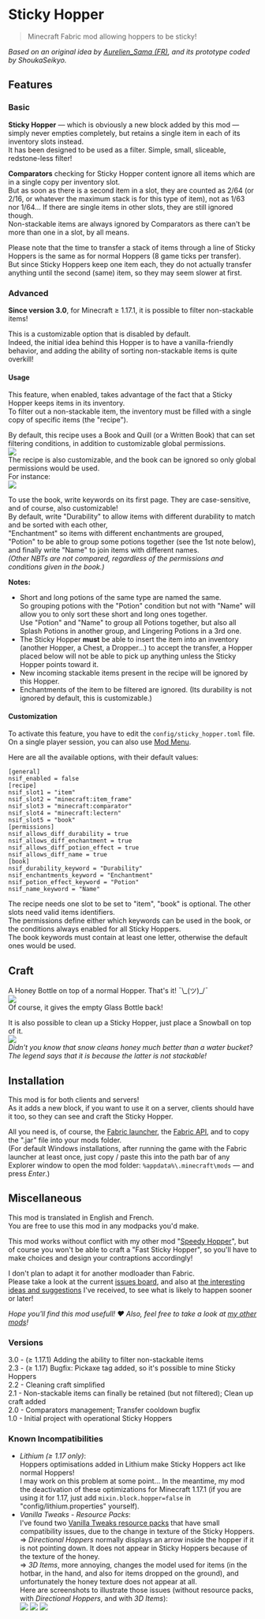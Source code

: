 # Sticky Hopper

> Minecraft Fabric mod allowing hoppers to be sticky!

*Based on an original idea by [Aurelien_Sama (FR)](https://www.youtube.com/watch?v=3dE8PJsWcLo&ab_channel=Aurelien_SamaAurelien_Sama), and its prototype coded by ShoukaSeikyo.*


## Features

### Basic

**Sticky Hopper** — which is obviously a new block added by this mod — simply never empties completely, but retains a single item in each of its inventory slots instead.  
It has been designed to be used as a filter. Simple, small, sliceable, redstone-less filter!

**Comparators** checking for Sticky Hopper content ignore all items which are in a single copy per inventory slot.  
But as soon as there is a second item in a slot, they are counted as 2/64 (or 2/16, or whatever the maximum stack is for this type of item), not as 1/63 nor 1/64...
If there are single items in other slots, they are still ignored though.  
Non-stackable items are always ignored by Comparators as there can't be more than one in a slot, by all means.

Please note that the time to transfer a stack of items through a line of Sticky Hoppers is the same as for normal Hoppers (8 game ticks per transfer).  
But since Sticky Hoppers keep one item each, they do not actually transfer anything until the second (same) item, so they may seem slower at first.


### Advanced

**Since version 3.0**, for Minecraft ≥ 1.17.1, it is possible to filter non-stackable items!
  
This is a customizable option that is disabled by default.  
Indeed, the initial idea behind this Hopper is to have a vanilla-friendly behavior, and adding the ability of sorting non-stackable items is quite overkill!


#### Usage

This feature, when enabled, takes advantage of the fact that a Sticky Hopper keeps items in its inventory.  
To filter out a non-stackable item, the inventory must be filled with a single copy of specific items (the "recipe").

By default, this recipe uses a Book and Quill (or a Written Book) that can set filtering conditions, in addition to customizable global permissions.  
![](https://media.forgecdn.net/attachments/403/978/nsif_recipe_with_book.png)    
The recipe is also customizable, and the book can be ignored so only global permissions would be used.  
For instance:  
![](https://media.forgecdn.net/attachments/402/360/non-stackable_items_filter_recipe.png)

To use the book, write keywords on its first page. They are case-sensitive, and of course, also customizable!  
By default, write "Durability" to allow items with different durability to match and be sorted with each other,  
"Enchantment" so items with different enchantments are grouped,  
"Potion" to be able to group some potions together (see the 1st note below),  
and finally write "Name" to join items with different names.  
*(Other NBTs are not compared, regardless of the permissions and conditions given in the book.)*

**Notes:**
- Short and long potions of the same type are named the same.  
  So grouping potions with the "Potion" condition but not with "Name" will allow you to only sort these short and long ones together.  
  Use "Potion" and "Name" to group all Potions together, but also all Splash Potions in another group, and Lingering Potions in a 3rd one.
- The Sticky Hopper **must** be able to insert the item into an inventory (another Hopper, a Chest, a Dropper...) to accept the transfer, a Hopper placed below will not be able to pick up anything unless the Sticky Hopper points toward it.
- New incoming stackable items present in the recipe will be ignored by this Hopper.
- Enchantments of the item to be filtered are ignored. (Its durability is not ignored by default, this is customizable.)


#### Customization

To activate this feature, you have to edit the `config/sticky_hopper.toml` file.  
On a single player session, you can also use [Mod Menu](https://www.curseforge.com/minecraft/mc-mods/modmenu).

Here are all the available options, with their default values:
```
[general]
nsif_enabled = false
[recipe]
nsif_slot1 = "item"
nsif_slot2 = "minecraft:item_frame"
nsif_slot3 = "minecraft:comparator"
nsif_slot4 = "minecraft:lectern"
nsif_slot5 = "book"
[permissions]
nsif_allows_diff_durability = true
nsif_allows_diff_enchantment = true
nsif_allows_diff_potion_effect = true
nsif_allows_diff_name = true
[book]
nsif_durability_keyword = "Durability"
nsif_enchantments_keyword = "Enchantment"
nsif_potion_effect_keyword = "Potion"
nsif_name_keyword = "Name"
```

The recipe needs one slot to be set to "item", "book" is optional. The other slots need valid items identifiers.  
The permissions define either which keywords can be used in the book, or the conditions always enabled for all Sticky Hoppers.  
The book keywords must contain at least one letter, otherwise the default ones would be used.


## Craft

A Honey Bottle on top of a normal Hopper. That's it! ¯\\\_(ツ)\_/¯  
![](https://media.forgecdn.net/attachments/373/562/sticky_hopper_craft.png)  
Of course, it gives the empty Glass Bottle back!

It is also possible to clean up a Sticky Hopper, just place a Snowball on top of it.  
![](https://media.forgecdn.net/attachments/374/102/hopper_craft.png)  
*Didn't you know that snow cleans honey much better than a water bucket? The legend says that it is because the latter is not stackable!*


## Installation

This mod is for both clients and servers!  
As it adds a new block, if you want to use it on a server, clients should have it too, so they can see and craft the Sticky Hopper.

All you need is, of course, the [Fabric launcher](https://fabricmc.net/use/), the [Fabric API](https://www.curseforge.com/minecraft/mc-mods/fabric-api), and to copy the ".jar" file into your mods folder.  
(For default Windows installations, after running the game with the Fabric launcher at least once, just copy / paste this into the path bar of any Explorer window to open the mod folder: `%appdata%\.minecraft\mods` — and press *Enter*.)


## Miscellaneous

This mod is translated in English and French.  
You are free to use this mod in any modpacks you'd make.

This mod works without conflict with my other mod "[Speedy Hopper](https://www.curseforge.com/minecraft/mc-mods/speedy-hopper)", but of course you won't be able to craft a "Fast Sticky Hopper", so you'll have to make choices and design your contraptions accordingly!

I don't plan to adapt it for another modloader than Fabric.  
Please take a look at the current [issues board](https://dev.cuicui.ovh/minecraft/sticky-hopper/-/boards), and also at [the interesting ideas and suggestions](https://dev.cuicui.ovh/minecraft/sticky-hopper/-/wikis/Ideas) I've received, to see what is likely to happen sooner or later!

*Hope you'll find this mod usefull! ♥ Also, feel free to take a look at [my other mods](https://www.curseforge.com/members/cuicui_off/projects)!*


### Versions

3.0 - (≥ 1.17.1) Adding the ability to filter non-stackable items  
2.3 - (≥ 1.17) Bugfix: Pickaxe tag added, so it's possible to mine Sticky Hoppers  
2.2 - Cleaning craft simplified  
2.1 - Non-stackable items can finally be retained (but not filtered); Clean up craft added  
2.0 - Comparators management; Transfer cooldown bugfix  
1.0 - Initial project with operational Sticky Hoppers


### Known Incompatibilities

- _Lithium (≥ 1.17 only)_:  
  Hoppers optimisations added in Lithium make Sticky Hoppers act like normal Hoppers!  
  I may work on this problem at some point... In the meantime, my mod the deactivation of these optimizations for Minecraft 1.17.1 (if you are using it for 1.17, just add `mixin.block.hopper=false` in "config/lithium.properties" yourself).
- _Vanilla Tweaks - Resource Packs_:  
  I've found two [Vanilla Tweaks resource packs](https://vanillatweaks.net/picker/resource-packs/) that have small compatibility issues, due to the change in texture of the Sticky Hoppers.  
  => _Directional Hoppers_ normally displays an arrow inside the hopper if it is not pointing down. It does not appear in Sticky Hoppers because of the texture of the honey.  
  => _3D Items_, more annoying, changes the model used for items (in the hotbar, in the hand, and also for items dropped on the ground), and unfortunately the honey texture does not appear at all.  
  Here are screenshots to illustrate those issues (without resource packs, with _Directional Hoppers_, and with _3D Items_):  
  ![](https://media.forgecdn.net/attachments/401/587/resource_pack_no.png)
  ![](https://media.forgecdn.net/attachments/401/589/resource_pack_directional_hoppers.png)
  ![](https://media.forgecdn.net/attachments/401/591/resource_pack_3d_items.png)
